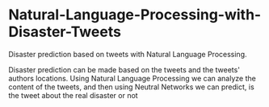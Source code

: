 # Natural-Language-Processing-with-Disaster-Tweets
Disaster prediction based on tweets with Natural Language Processing.

Disaster prediction can be made based on the tweets and the tweets' authors locations. Using Natural Language Processing we can analyze the content of the tweets, and then using Neutral Networks we can predict, is the tweet about the real disaster or not
